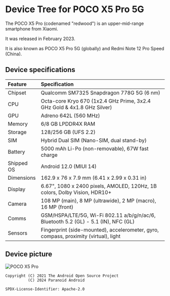 # Device Tree for POCO X5 Pro 5G

The POCO X5 Pro (codenamed "redwood") is an upper-mid-range smartphone from Xiaomi.

It was released in February 2023.

It is also known as POCO X5 Pro 5G (globally) and Redmi Note 12 Pro Speed (China).

## Device specifications

| Feature     | Specification
| :-----------|:-------------
| Chipset     | Qualcomm SM7325 Snapdragon 778G 5G (6 nm)
| CPU         | Octa-core Kryo 670 (1x2.4 GHz Prime, 3x2.4 GHz Gold & 4x1.8 GHz Silver)
| GPU         | Adreno 642L (560 MHz)
| Memory      | 6/8 GB LPDDR4X RAM
| Storage     | 128/256 GB (UFS 2.2)
| SIM         | Hybrid Dual SIM (Nano-SIM, dual stand-by)
| Battery     | 5000 mAh Li-Po (non-removable), 67W fast charge
| Shipped OS  | Android 12.0 (MIUI 14)
| Dimensions  | 162.9 x 76 x 7.9 mm (6.41 x 2.99 x 0.31 in)
| Display     | 6.67", 1080 x 2400 pixels, AMOLED, 120Hz, 1B colors, Dolby Vision, HDR10+
| Camera      | 108 MP (main), 8 MP (ultrawide), 2 MP (macro), 16 MP (front)
| Comms       | GSM/HSPA/LTE/5G, Wi-Fi 802.11 a/b/g/n/ac/6, Bluetooth 5.2 (GL) - 5.1 (IN), NFC (GL)
| Sensors     | Fingerprint (side-mounted), accelerometer, gyro, compass, proximity (virtual), light

## Device picture

![POCO X5 Pro](https://i02.appmifile.com/796_operator_sg/09/01/2023/298be3a9e161369fc0874bb23d839939.png)

```
Copyright (C) 2021 The Android Open Source Project
          (C) 2024 Paranoid Android

SPDX-License-Identifier: Apache-2.0
```